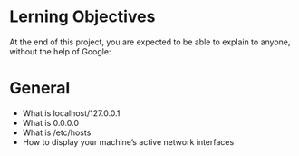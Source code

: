 # **Lerning Objectives**

At the end of this project, you are expected to be able to explain to anyone, without the help of Google:

# **General**

* What is localhost/127.0.0.1
* What is 0.0.0.0
* What is /etc/hosts
* How to display your machine’s active network interfaces
